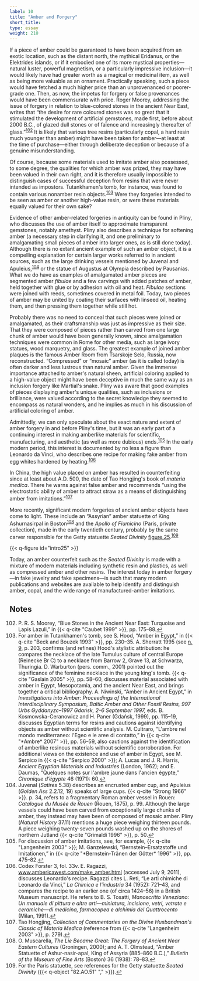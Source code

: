 ```yaml
---
label: 10
title: "Amber and Forgery"
short_title:
type: essay
weight: 210
---
```


If a piece of amber could be guaranteed to have been acquired from an exotic location, such as the distant north, the mythical Eridanus, or the Elektrides islands, or if it embodied one of its more mystical properties—natural luster, powerful magnetism, or a particularly impressive inclusion—it would likely have had greater worth as a magical or medicinal item, as well as being more valuable as an ornament. Practically speaking, such a piece would have fetched a much higher price than an unprovenanced or poorer-grade one. Then, as now, the impetus for forgery or false provenances would have been commensurate with price. Roger Moorey, addressing the issue of forgery in relation to blue-colored stones in the ancient Near East, writes that “the desire for rare coloured stones was so great that it stimulated the development of artificial gemstones, made first, before about 2000 B.C., of glazed dull stones or of faïence and increasingly thereafter of glass.”<sup class="footnote-ref" id="fnref:102"><a href="#fn:102" rel="footnote">102</a></sup> It is likely that various tree resins (particularly copal, a hard resin much younger than amber) might have been taken for amber—at least at the time of purchase—either through deliberate deception or because of a genuine misunderstanding.

Of course, because some materials used to imitate amber also possessed, to some degree, the qualities for which amber was prized, they may have been valued in their own right, and it is therefore usually impossible to distinguish cases of successful deception from resins that were never intended as impostors. Tutankhamen's tomb, for instance, was found to contain various nonamber resin objects.<sup class="footnote-ref" id="fnref:103"><a href="#fn:103" rel="footnote">103</a></sup> Were they forgeries intended to be seen as amber or another high-value resin, or were these materials equally valued for their own sake?

Evidence of other amber-related forgeries in antiquity can be found in Pliny, who discusses the use of amber itself to approximate transparent gemstones, notably amethyst. Pliny also describes a technique for softening amber (a necessary step in clarifying it, and one preliminary to amalgamating small pieces of amber into larger ones, as is still done today). Although there is no extant ancient example of such an amber object, it is a compelling explanation for certain larger works referred to in ancient sources, such as the large drinking vessels mentioned by Juvenal and Apuleius,<sup class="footnote-ref" id="fnref:104"><a href="#fn:104" rel="footnote">104</a></sup> or the statue of Augustus at Olympia described by Pausanias. What we do have as examples of amalgamated amber pieces are segmented amber *fibulae* and a few carvings with added patches of amber, held together with glue or by adhesion with oil and heat. *Fibulae* sections were joined with reeds, sometimes covered in metal foil. Today, two pieces of amber may be united by coating their surfaces with linseed oil, heating them, and then pressing them together while still hot.

Probably there was no need to conceal that such pieces were joined or amalgamated, as their craftsmanship was just as impressive as their size. That they were composed of pieces rather than carved from one large chunk of amber would have been generally known, since amalgamation techniques were common in Rome for other media, such as large ivory statues, wood marquetry, and glass. The greatest example of joined amber plaques is the famous Amber Room from Tsarskoje Selo, Russia, now reconstructed. “Compressed” or “mosaic” amber (as it is called today) is often darker and less lustrous than natural amber. Given the immense importance attached to amber's natural sheen, artificial coloring applied to a high-value object might have been deceptive in much the same way as an inclusion forgery like Martial's snake. Pliny was aware that good examples of pieces displaying amber's unique qualities, such as inclusions or brilliance, were valued according to the secret knowledge they seemed to encompass as natural wonders, and he implies as much in his discussion of artificial coloring of amber.

Admittedly, we can only speculate about the exact nature and extent of amber forgery in and before Pliny's time, but it was an early part of a continuing interest in making amberlike materials for scientific, manufacturing, and aesthetic (as well as more dubious) ends.<sup class="footnote-ref" id="fnref:105"><a href="#fn:105" rel="footnote">105</a></sup> In the early modern period, this interest is documented by no less a figure than Leonardo da Vinci, who describes one recipe for making fake amber from egg whites hardened by heating.<sup class="footnote-ref" id="fnref:106"><a href="#fn:106" rel="footnote">106</a></sup>

In China, the high value placed on amber has resulted in counterfeiting since at least about A.D. 500, the date of Tao Hongjing's book of *materia medica*. There he warns against false amber and recommends “using the electrostatic ability of amber to attract straw as a means of distinguishing amber from imitations.”<sup class="footnote-ref" id="fnref:107"><a href="#fn:107" rel="footnote">107</a></sup>

More recently, significant modern forgeries of ancient amber objects have come to light. These include an “Assyrian” amber statuette of King Ashurnasirpal in Boston<sup class="footnote-ref" id="fnref:108"><a href="#fn:108" rel="footnote">108</a></sup> and the *Apollo of Fiumicino* (Paris, private collection), made in the early twentieth century, probably by the same carver responsible for the Getty statuette *Seated Divinity* [figure 25](#intro25).<sup class="footnote-ref" id="fnref:109"><a href="#fn:109" rel="footnote">109</a></sup>

{{< q-figure id="intro25" >}}

Today, an amber counterfeit such as the *Seated Divinity* is made with a mixture of modern materials including synthetic resin and plastics, as well as compressed amber and other resins. The interest today in amber forgery—in fake jewelry and fake specimens—is such that many modern publications and websites are available to help identify and distinguish amber, copal, and the wide range of manufactured-amber imitations.

## Notes

<ol start="102">
<li id="fn:102"> P. R. S. Moorey, “Blue Stones in the Ancient Near East: Turquoise and Lapis Lazuli,” in {{< q-cite "Caubet 1999" >}}, pp. 175–88.<a class="footnote-return" href="#fnref:102">↩</a></li>

<li id="fn:103">For amber in Tutankhamen's tomb, see S. Hood, “Amber in Egypt,” in {{< q-cite "Beck and Bouzek 1993" >}}, pp. 230–35. A. Sherratt 1995 (see <a href="../3/#fn:9">n. 9</a>, p. 203, confirms (and refines) Hood's stylistic attribution: he compares the necklace of the late Tumulus culture of central Europe (Reinecke Br C) to a necklace from Barrow 2, Grave 13, at Schwarza, Thuringia. D. Warburton (pers. comm., 2001) pointed out the significance of the feminine necklace in the young king's tomb. {{< q-cite "Gaslain 2005" >}}, pp. 58–60, discusses material associated with amber in Egypt, Mesopotamia, and the ancient Near East, and brings together a critical bibliography. A. Niwinski, “Amber in Ancient Egypt,” in <i>Investigations into Amber: Proceedings of the International Interdisciplinary Symposium, Baltic Amber and Other Fossil Resins, 997 Urbs Gyddanyzc–1997 Gdańsk, 2–6 September 1997,</i> eds. B. Kosmowska-Ceranowicz and H. Paner (Gdańsk, 1999), pp. 115–19, discusses Egyptian terms for resins and cautions against identifying objects as amber without scientific analysis. M. Cultraro, “L'ambre nel mondo mediterraneo: l'Egeo e le aree di contatto,” in {{< q-cite "*Ambre* 2007" >}}, pp. 56–59, also cautions against the identification of amberlike resinous materials without scientific corroboration. For additional views on the existence and use of amber in Egypt, see M. Serpico in {{< q-cite "Serpico 2000" >}}; A. Lucas and J. R. Harris, <i>Ancient Egyptian Materials and Industries</i> (London, 1962); and E. Daumas, “Quelques notes sur l'ambre jaune dans l'ancien égypte,” <i>Chronique d’égypte</i> 46 (1971): 60.<a class="footnote-return" href="#fnref:103">↩</a></li>

<li id="fn:104">Juvenal (<i>Satires</i> 5.38) describes an encrusted amber cup, and Apuleius (<i>Golden Ass</i> 2.2.12, 19) speaks of large cups. {{< q-cite "Strong 1966" >}}. p. 34, refers to a fragmentary Roman amber vessel in Rouen: <i>Catalogue du Musée de Rouen</i> (Rouen, 1875), p. 99. Although the large vessels could have been carved from exceptionally large chunks of amber, they instead may have been of composed of mosaic amber. Pliny (<i>Natural History</i> 37.11) mentions a huge piece weighing thirteen pounds. A piece weighing twenty-seven pounds washed up on the shores of northern Jutland {{< q-cite "Grimaldi 1996" >}}, p. 50.<a class="footnote-return" href="#fnref:104">↩</a></li>

<li id="fn:105">For discussion of amber imitations, see, for example, {{< q-cite "Langenheim 2003" >}}; M. Ganzelewski, “Bernstein–Ersatzstoffe und Imitationen,” in {{< q-cite "*Bernstein-Tränen der Götter* 1996" >}}, pp. 475–82.<a class="footnote-return" href="#fnref:105">↩</a></li>

<li id="fn:106">Codex Forster 3, fol. 33v. E. Ragazzi, <a href="www.ambericawest.com/make_amber.html">www.ambericawest.com/make_amber.html</a> (accessed July 9, 2011), discusses Leonardo's recipe. Ragazzi cites L. Reti, “Le arti chimiche di Leonardo da Vinci,” <i>La Chimica e l'industria</i> 34 (1952): 721–43, and compares the recipe to an earlier one (of circa 1424–56) in a British Museum manuscript. He refers to B. S. Tosatti, <i>Manoscritto Veneziano: Un manuale di pittura e altre arti—miniatura, incisione, vetri, vetrate e ceramiche—di medicina, farmacopea e alchimia del Quattrocento</i> (Milan, 1991).<a class="footnote-return" href="#fnref:106">↩</a></li>

<li id="fn:107">Tao Hongjing, <i>Collection of Commentaries on the Divine Husbandman's Classic of Materia Medica</i> (reference from {{< q-cite "Langenheim 2003" >}}, p. 279).<a class="footnote-return" href="#fnref:107">↩</a></li>

<li id="fn:108">O. Muscarella, <i>The Lie Became Great: The Forgery of Ancient Near Eastern Cultures</i> (Groningen, 2000); and A. T. Olmstead, “Amber Statuette of Ashur-nasir-apal, King of Assyria (885–860 B.C.),” <i>Bulletin of the Museum of Fine Arts</i> (Boston) 36 (1938): 78–83.<a class="footnote-return" href="#fnref:108">↩</a></li>

<li id="fn:109">For the Paris statuette, see references for the Getty statuette <i>Seated Divinity</i> ({{< q-object "82.AO.51" "," >}}).<a class="footnote-return" href="#fnref:109">↩</a></li>
</ol>

